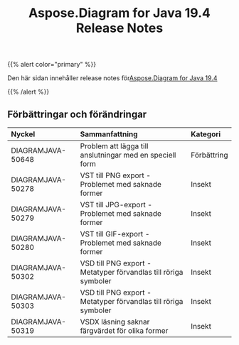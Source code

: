 ﻿---
title: Aspose.Diagram for Java 19.4 Release Notes
type: docs
weight: 90
url: /sv/java/aspose-diagram-for-java-19-4-release-notes/
---
{{% alert color="primary" %}} 

Den här sidan innehåller release notes för[Aspose.Diagram for Java 19.4](https://docs.aspose.com/diagram/java/aspose-diagram-for-java-19-4-release-notes/)

{{% /alert %}} 
## **Förbättringar och förändringar**

|**Nyckel**|**Sammanfattning**|**Kategori**|
|:- |:- |:- |
|DIAGRAMJAVA-50648|Problem att lägga till anslutningar med en speciell form|Förbättring|
|DIAGRAMJAVA-50278|VST till PNG export - Problemet med saknade former|Insekt|
|DIAGRAMJAVA-50279|VST till JPG-export - Problemet med saknade former|Insekt|
|DIAGRAMJAVA-50280|VST till GIF-export - Problemet med saknade former|Insekt|
|DIAGRAMJAVA-50302|VSD till PNG export - Metatyper förvandlas till röriga symboler|Insekt|
|DIAGRAMJAVA-50303|VSD till PNG export - Metatyper förvandlas till röriga symboler|Insekt|
|DIAGRAMJAVA-50319|VSDX läsning saknar färgvärdet för olika former|Insekt|

